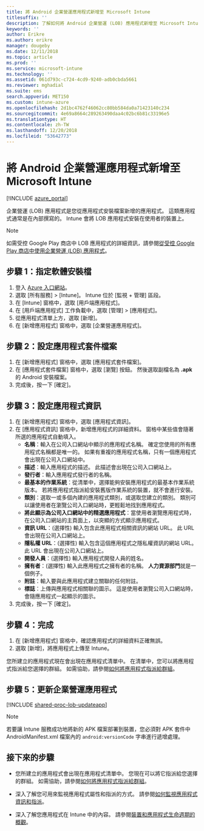 ```yaml
---
title: 將 Android 企業營運應用程式新增至 Microsoft Intune
titlesuffix: ''
description: 了解如何將 Android 企業營運 (LOB) 應用程式新增至 Microsoft Intune。
keywords: ''
author: Erikre
ms.author: erikre
manager: dougeby
ms.date: 12/11/2018
ms.topic: article
ms.prod: ''
ms.service: microsoft-intune
ms.technology: ''
ms.assetid: 061d793c-c724-4cd9-9240-adb0cbda5661
ms.reviewer: mghadial
ms.suite: ems
search.appverid: MET150
ms.custom: intune-azure
ms.openlocfilehash: 2d1bc4762f46062cc80bb584da0a71423140c234
ms.sourcegitcommit: 4e69a8664c289263490daa4c02bc6b81c33196e5
ms.translationtype: HT
ms.contentlocale: zh-TW
ms.lasthandoff: 12/20/2018
ms.locfileid: "53642773"
---
```

# <a name="add-an-android-line-of-business-app-to-microsoft-intune"></a>將 Android 企業營運應用程式新增至 Microsoft Intune

[!INCLUDE [azure_portal](./includes/azure_portal.md)]

企業營運 (LOB) 應用程式是您從應用程式安裝檔案新增的應用程式。 這類應用程式通常是在內部撰寫的。 Intune 會將 LOB 應用程式安裝在使用者的裝置上。 

> [!Note]
> 如需受控 Google Play 商店中 LOB 應用程式的詳細資訊，請參閱[從受控 Google Play 商店中使用企業營運 (LOB) 應用程式](apps-add-android-for-work.md?#working-with-a-line-of-business-app-from-the-managed-google-play-store)。 

## <a name="step-1-specify-the-software-setup-file"></a>步驟 1：指定軟體安裝檔

1. 登入 [Azure 入口網站](https://portal.azure.com)。
2. 選取 [所有服務] > [Intune]。 Intune 位於 [監視 + 管理] 區段。
3. 在 [Intune] 窗格中，選取 [用戶端應用程式]。
4. 在 [用戶端應用程式] 工作負載中，選取 [管理] > [應用程式]。
5. 從應用程式清單上方，選取 [新增]。
6. 在 [新增應用程式] 窗格中，選取 [企業營運應用程式]。

## <a name="step-2-configure-the-app-package-file"></a>步驟 2：設定應用程式套件檔案

1. 在 [新增應用程式] 窗格中，選取 [應用程式套件檔案]。
2. 在 [應用程式套件檔案] 窗格中，選取 [瀏覽] 按鈕。 然後選取副檔名為 **.apk** 的 Android 安裝檔案。
3. 完成後，按一下 [確定]。


## <a name="step-3-configure-app-information"></a>步驟 3：設定應用程式資訊

1. 在 [新增應用程式] 窗格中，選取 [應用程式資訊]。
2. 在 [應用程式資訊] 窗格中，新增應用程式的詳細資料。 窗格中某些值會隨著所選的應用程式自動填入。
    - **名稱**：輸入在公司入口網站中顯示的應用程式名稱。 確定您使用的所有應用程式名稱都是唯一的。 如果有重複的應用程式名稱，只有一個應用程式會出現在公司入口網站中。
    - **描述**：輸入應用程式的描述。 此描述會出現在公司入口網站上。
    - **發行者**：輸入應用程式發行者的名稱。
    - **最基本的作業系統**：從清單中，選擇能夠安裝應用程式的最基本作業系統版本。 若將應用程式指派給安裝舊版作業系統的裝置，就不會進行安裝。
    - **類別**：選取一或多個內建的應用程式類別，或選取您建立的類別。 類別可以讓使用者在瀏覽公司入口網站時，更輕鬆地找到應用程式。
    - **將此顯示為公司入口網站中的精選應用程式**：當使用者瀏覽應用程式時，在公司入口網站的主頁面上，以突顯的方式顯示應用程式。
    - **資訊 URL**：(選擇性) 輸入包含此應用程式相關資訊的網站 URL。 此 URL 會出現在公司入口網站上。
    - **隱私權 URL**：(選擇性) 輸入包含這個應用程式之隱私權資訊的網站 URL。 此 URL 會出現在公司入口網站上。
    - **開發人員**：(選擇性) 輸入應用程式開發人員的姓名。
    - **擁有者**：(選擇性) 輸入此應用程式之擁有者的名稱。 **人力資源部門**就是一個例子。
    - **附註**：輸入要與此應用程式建立關聯的任何附註。
    - **標誌**：上傳與應用程式相關聯的圖示。 這是使用者瀏覽公司入口網站時，會隨應用程式一起顯示的圖示。
3. 完成後，按一下 [確定]。

## <a name="step-4-finish-up"></a>步驟 4：完成

1. 在 [新增應用程式] 窗格中，確認應用程式的詳細資料正確無誤。
2. 選取 [新增]，將應用程式上傳至 Intune。

您所建立的應用程式現在會出現在應用程式清單中。 在清單中，您可以將應用程式指派給您選擇的群組。 如需協助，請參閱[如何將應用程式指派給群組](apps-deploy.md)。

## <a name="step-5-update-a-line-of-business-app"></a>步驟 5：更新企業營運應用程式

[!INCLUDE [shared-proc-lob-updateapp](./includes/shared-proc-lob-updateapp.md)]

> [!Note]
> 若要讓 Intune 服務成功地將新的 APK 檔案部署到裝置，您必須對 APK 套件中 AndroidManifest.xml 檔案內的 `android:versionCode` 字串進行遞增處理。

## <a name="next-steps"></a>接下來的步驟

- 您所建立的應用程式會出現在應用程式清單中。 您現在可以將它指派給您選擇的群組。 如需協助，請參閱[如何將應用程式指派給群組](apps-deploy.md)。

- 深入了解您可用來監視應用程式屬性和指派的方式。 請參閱[如何監視應用程式資訊和指派](apps-monitor.md)。

- 深入了解您應用程式在 Intune 中的內容。 請參閱[裝置和應用程式生命週期的概觀](introduction-device-app-lifecycles.md)。
